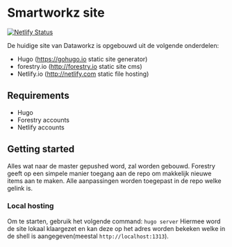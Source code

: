 # Smartworkz site

[![Netlify Status](https://api.netlify.com/api/v1/badges/6eac4cea-1da3-46fd-9213-24c3114d204e/deploy-status)](https://app.netlify.com/sites/boring-heisenberg-e4c346/deploys)

De huidige site van Dataworkz is opgebouwd uit de volgende onderdelen:

- Hugo (https://gohugo.io static site generator)
- forestry.io (http://forestry.io static site cms)
- Netlify.io (http://netlify.com static file hosting)

## Requirements

- Hugo
- Forestry accounts
- Netlify accounts

## Getting started

Alles wat naar de master gepushed word, zal worden gebouwd.
Forestry geeft op een simpele manier toegang aan de repo om makkelijk nieuwe items aan te maken. Alle aanpassingen worden toegepast in de repo welke gelink is.

### Local hosting

Om te starten, gebruik het volgende command: `hugo server`
Hiermee word de site lokaal klaargezet en kan deze op het adres worden bekeken welke in de shell is aangegeven(meestal `http://localhost:1313`).
